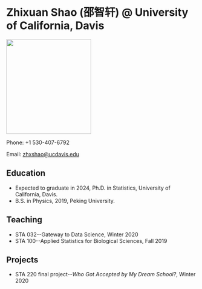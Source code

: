 # Zhixuan Shao (邵智轩) @ University of California, Davis

<img src="https://statistics.ucdavis.edu/sites/g/files/dgvnsk5166/files/styles/sf_profile/public/images/person/SHAO%2C%20Zhixuan.jpg?h=3bffa19b&itok=YvegL7Zo" width = "224" height = "250" />

Phone: +1 530-407-6792

Email: zhxshao@ucdavis.edu

## Education
* Expected to graduate in 2024, Ph.D. in Statistics, University of California, Davis.
* B.S. in Physics, 2019, Peking University.

## Teaching
* STA 032--Gateway to Data Science, Winter 2020
* STA 100--Applied Statistics for Biological Sciences, Fall 2019

## Projects
* STA 220 final project--*Who Got Accepted by My Dream School?*, Winter 2020
